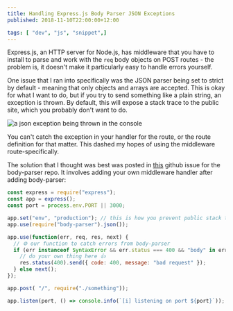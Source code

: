 ```yaml
---
title: Handling Express.js Body Parser JSON Exceptions
published: 2018-11-10T22:00:00+12:00

tags: [ "dev", "js", "snippet",]
---
```


Express.js, an HTTP server for Node.js, has middleware that you have to install to parse and work with the `req` body objects on POST routes - the problem is, it doesn't make it particularly easy to handle errors yourself.

One issue that I ran into specifically was the JSON parser being set to strict by default - meaning that only objects and arrays are accepted. This is okay for what I want to do, but if you try to send something like a plain string, an exception is thrown. By default, this will expose a stack trace to the public site, which you probably don't want to do.

![a json exception being thrown in the console](https://crookm.ams3.cdn.digitaloceanspaces.com/media/2018/handling-express-body-parser-json-exceptions--9d1737cf-7b9e-4563-be1f-c6d76a31050e.png)

You can't catch the exception in your handler for the route, or the route definition for that matter. This dashed my hopes of using the middleware route-specifically.

The solution that I thought was best was posted in [this](https://github.com/expressjs/body-parser/issues/122) github issue for the body-parser repo. It involves adding your own middleware handler after adding body-parser:

```js
const express = require("express");
const app = express();
const port = process.env.PORT || 3000;

app.set("env", "production"); // this is how you prevent public stack traces (news to me 😉)
app.use(require("body-parser").json());

app.use(function(err, req, res, next) {
  // ⚙️ our function to catch errors from body-parser
  if (err instanceof SyntaxError && err.status === 400 && "body" in err) {
    // do your own thing here 👍
    res.status(400).send({ code: 400, message: "bad request" });
  } else next();
});

app.post( "/", require("./something"));

app.listen(port, () => console.info(`[i] listening on port ${port}`));
```
